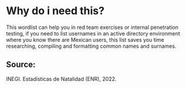# Why do i need this?

This wordlist can help you in red team exercises or internal penetration testing, if you need to list usernames in an active directory environment where you know there are Mexican users, this list saves you time researching, compiling and formatting common names and surnames.

## Source:

INEGI. Estadísticas de Natalidad (ENR), 2022.
